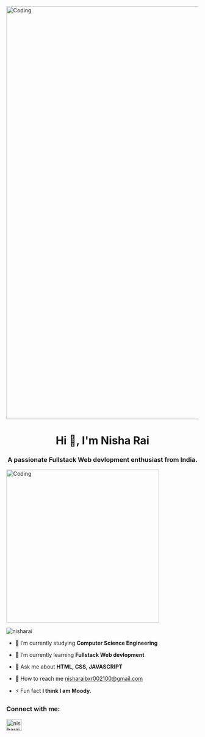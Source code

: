 <img aligh="center" alt="Coding" width="1080" src="https://previews.123rf.com/images/yusufdemirci/yusufdemirci2001/yusufdemirci200100167/138777341-banner-with-little-kid-using-technology.jpg" >

<h1 align="center">Hi 👋, I'm Nisha Rai</h1>
<h3 align="center">A passionate Fullstack Web devlopment enthusiast from India.</h3>

<img aligh="right" alt="Coding" width="400" src="https://camo.githubusercontent.com/cae12fddd9d6982901d82580bdf321d81fb299141098ca1c2d4891870827bf17/68747470733a2f2f6d69726f2e6d656469756d2e636f6d2f6d61782f313336302f302a37513379765349765f7430696f4a2d5a2e676966" >

<p align="left"> <img src="https://komarev.com/ghpvc/?username=nisharai&label=Profile%20views&color=0e75b6&style=flat" alt="nisharai" /> </p>

- 🔭 I’m currently studying **Computer Science Engineering**

- 🌱 I’m currently learning **Fullstack Web devlopment**

- 💬 Ask me about **HTML, CSS, JAVASCRIPT**

- 📝 How to reach me [nisharaibxr002100@gmail.com](nisharaibxr002100@gmail.com)

- ⚡ Fun fact **I think I am Moody.**


<h3 align="left">Connect with me:</h3>
<p align="left">
<a href="https://www.linkedin.com/in/nisha-rai-0878241b5/" target="blank"><img align="center" src="https://raw.githubusercontent.com/rahuldkjain/github-profile-readme-generator/master/src/images/icons/Social/linked-in-alt.svg" alt="nisharai" height="30" width="40" /></a>
</p>

